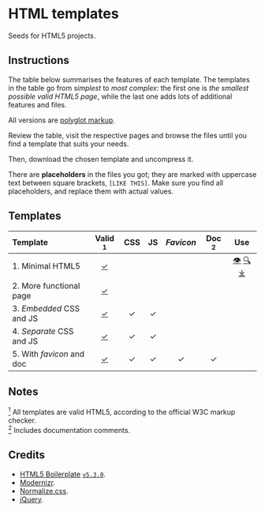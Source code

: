 # HTML templates

Seeds for HTML5 projects.

## Instructions

The table below summarises the features of each template.
The templates in the table go from *simplest* to *most complex*: the first one is *the smallest possible valid HTML5 page*, while the last one adds lots of
additional features and files.

All versions are [polyglot markup](https://www.w3.org/TR/html-polyglot/).

Review the table, visit the respective pages and browse the files until you find a template that suits your needs.

Then, download the chosen template and uncompress it.

There are **placeholders** in the files you got; they are marked with uppercase text between square brackets, `[LIKE THIS]`.
Make sure you find all placeholders, and replace them with actual values.

## Templates

| Template | Valid [<sup>1</sup>](#notes) | CSS | JS | *Favicon* | Doc [<sup>2</sup>](#notes) | Use |
|:---------|:-----------------:|:---:|:--:|:---------:|:---------------:|:---:|
| 1. Minimal HTML5 | [&#10003;](https://html5.validator.nu/?doc=https%3A%2F%2Ftripu.github.io%2FCanon%2Fhtml-templates%2F1-minimal%2F) | | | | | [&#128065;](https://tripu.github.io/Canon/html-templates/1-minimal/ "View") [&#128269;](https://github.com/tripu/Canon/tree/gh-pages/html-templates/1-minimal "Browse files") [&#10515;](foo "Download tar.gz") |
| 2. More functional page | [&#10003;](https://html5.validator.nu/?doc=https%3A%2F%2Ftripu.github.io%2FCanon%2Fhtml-templates%2F1-minimal%2F) | | | | | |
| 3. *Embedded* CSS and JS | [&#10003;](https://html5.validator.nu/?doc=https%3A%2F%2Ftripu.github.io%2FCanon%2Fhtml-templates%2F1-minimal%2F) | &#10003; | &#10003; | | | |
| 4. *Separate* CSS and JS | [&#10003;](https://html5.validator.nu/?doc=https%3A%2F%2Ftripu.github.io%2FCanon%2Fhtml-templates%2F1-minimal%2F) | &#10003; | &#10003; | | | |
| 5. With *favicon* and doc | [&#10003;](https://validator.w3.org/unicorn/check?ucn_uri=https%3A%2F%2Ftripu.github.io%2FCanon%2Fhtml-templates%2F5-with-favicon-and-documented%2F&ucn_task=conformance "Check") | &#10003; | &#10003; | &#10003; | &#10003; | |

## Notes

[<sup>1</sup>](#templates) All templates are valid HTML5, according to the official W3C markup checker.  
[<sup>2</sup>](#templates) Includes documentation comments.

## Credits

* [HTML5 Boilerplate](https://html5boilerplate.com/) [`v5.3.0`](https://github.com/h5bp/html5-boilerplate/releases/tag/5.3.0).
* [Modernizr](https://modernizr.com/).
* [Normalize.css](https://necolas.github.io/normalize.css/).
* [jQuery](https://jquery.com/).
